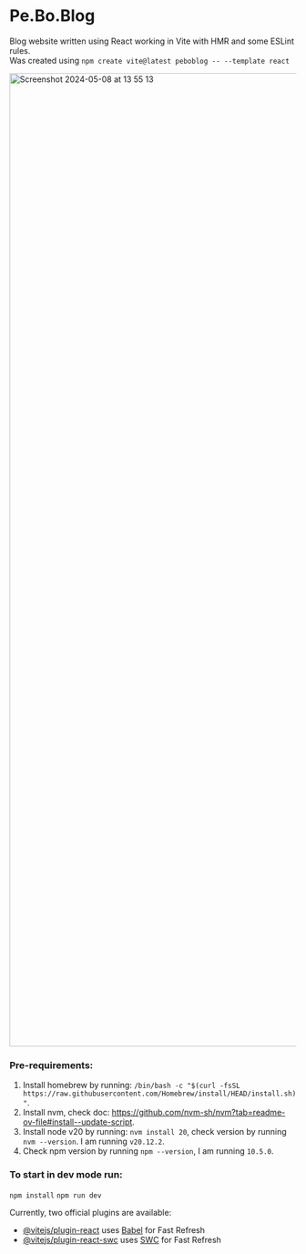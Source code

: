 # Pe.Bo.Blog

Blog website written using React working in Vite with HMR and some ESLint rules. <br />
Was created using `npm create vite@latest peboblog -- --template react`


<img width="1710" alt="Screenshot 2024-05-08 at 13 55 13" src="https://github.com/petroborovets/peboblog/assets/6223083/6e598fec-f124-46ad-92f3-b895d8f38fc3">


### Pre-requirements:
1. Install homebrew by running: `/bin/bash -c "$(curl -fsSL https://raw.githubusercontent.com/Homebrew/install/HEAD/install.sh)"`.
2. Install nvm, check doc: https://github.com/nvm-sh/nvm?tab=readme-ov-file#install--update-script.
3. Install node v20 by running: `nvm install 20`, check version by running `nvm --version`. I am running `v20.12.2`.
4. Check npm version by running `npm --version`, I am running `10.5.0`.

### To start in dev mode run:
`npm install`
`npm run dev`

Currently, two official plugins are available:

- [@vitejs/plugin-react](https://github.com/vitejs/vite-plugin-react/blob/main/packages/plugin-react/README.md) uses [Babel](https://babeljs.io/) for Fast Refresh
- [@vitejs/plugin-react-swc](https://github.com/vitejs/vite-plugin-react-swc) uses [SWC](https://swc.rs/) for Fast Refresh
